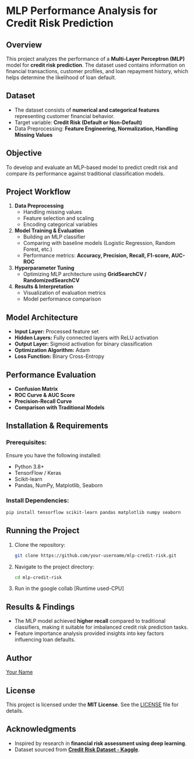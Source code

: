 # MLP Performance Analysis for Credit Risk Prediction

## Overview
This project analyzes the performance of a **Multi-Layer Perceptron (MLP)** model for **credit risk prediction**. The dataset used contains information on financial transactions, customer profiles, and loan repayment history, which helps determine the likelihood of loan default.

## Dataset
- The dataset consists of **numerical and categorical features** representing customer financial behavior.
- Target variable: **Credit Risk (Default or Non-Default)**
- Data Preprocessing: **Feature Engineering, Normalization, Handling Missing Values**

## Objective
To develop and evaluate an MLP-based model to predict credit risk and compare its performance against traditional classification models.

## Project Workflow
1. **Data Preprocessing**
   - Handling missing values
   - Feature selection and scaling
   - Encoding categorical variables
2. **Model Training & Evaluation**
   - Building an MLP classifier
   - Comparing with baseline models (Logistic Regression, Random Forest, etc.)
   - Performance metrics: **Accuracy, Precision, Recall, F1-score, AUC-ROC**
3. **Hyperparameter Tuning**
   - Optimizing MLP architecture using **GridSearchCV / RandomizedSearchCV**
4. **Results & Interpretation**
   - Visualization of evaluation metrics
   - Model performance comparison

## Model Architecture
- **Input Layer:** Processed feature set
- **Hidden Layers:** Fully connected layers with ReLU activation
- **Output Layer:** Sigmoid activation for binary classification
- **Optimization Algorithm:** Adam
- **Loss Function:** Binary Cross-Entropy

## Performance Evaluation
- **Confusion Matrix**
- **ROC Curve & AUC Score**
- **Precision-Recall Curve**
- **Comparison with Traditional Models**

## Installation & Requirements
### Prerequisites:
Ensure you have the following installed:
- Python 3.8+
- TensorFlow / Keras
- Scikit-learn
- Pandas, NumPy, Matplotlib, Seaborn

### Install Dependencies:
```bash
pip install tensorflow scikit-learn pandas matplotlib numpy seaborn
```

## Running the Project
1. Clone the repository:
   ```bash
   git clone https://github.com/your-username/mlp-credit-risk.git
   ```
2. Navigate to the project directory:
   ```bash
   cd mlp-credit-risk
   ```
3. Run in the google collab [Runtime used-CPU]

## Results & Findings
- The MLP model achieved **higher recall** compared to traditional classifiers, making it suitable for imbalanced credit risk prediction tasks.
- Feature importance analysis provided insights into key factors influencing loan defaults.


## Author
[Your Name](https://github.com/your-username)

## License
This project is licensed under the **MIT License**. See the [LICENSE](LICENSE) file for details.

## Acknowledgments
- Inspired by research in **financial risk assessment using deep learning**.
- Dataset sourced from **[Credit Risk Dataset - Kaggle]([https://www.kaggle.com/datasets](https://www.kaggle.com/datasets/kabure/german-credit-data-with-risk/data))**.


